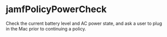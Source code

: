 # jamfPolicyPowerCheck
Check the current battery level and AC power state, and ask a user to plug in the Mac prior to continuing a policy.
